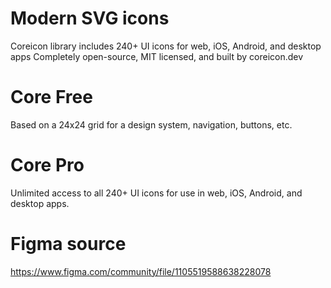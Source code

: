 # Modern SVG icons
Coreicon library includes 240+ UI icons for web, iOS, Android, and desktop apps
Completely open-source, MIT licensed, and built by coreicon.dev
# Core Free
Based on a 24x24 grid for a design system, navigation, buttons, etc.
# Core Pro
Unlimited access to all 240+ UI icons for use in web, iOS, Android, and desktop apps.
# Figma source 
https://www.figma.com/community/file/1105519588638228078
